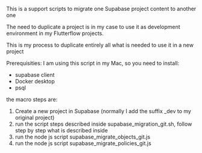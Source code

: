 This is a support scripts to migrate one Supabase project content to another one

The need to duplicate a project is in my case to use it as development environment in my Flutterflow projects.

This is my process to duplicate entirely all what is needed to use it in a new project

Prerequisities: I am using this script in my Mac, so you need to install:

- supabase client
- Docker desktop
- psql

the macro steps are:

1. Create a new project in Supabase (normally I add the suffix _dev to my original project)
3. run the script steps described inside supabase_migration_git.sh, follow step by step what is described inside
4. run the node js script supabase_migrate_objects_git.js
5. run the node js script supabase_migrate_policies_git.js
